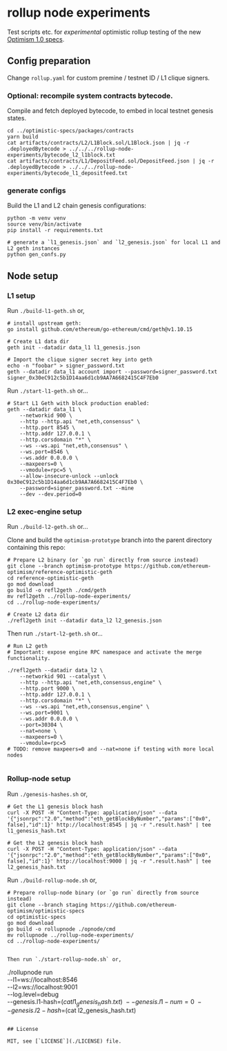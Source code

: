 # rollup node experiments

Test scripts etc. for *experimental* optimistic rollup testing of the new [Optimism 1.0 specs](https://github.com/ethereum-optimism/optimistic-specs).

## Config preparation

Change `rollup.yaml` for custom premine / testnet ID / L1 clique signers.

### Optional: recompile system contracts bytecode.

Compile and fetch deployed bytecode, to embed in local testnet genesis states.
```shell
cd ../optimistic-specs/packages/contracts
yarn build
cat artifacts/contracts/L2/L1Block.sol/L1Block.json | jq -r .deployedBytecode > ../../../rollup-node-experiments/bytecode_l2_l1block.txt
cat artifacts/contracts/L1/DepositFeed.sol/DepositFeed.json | jq -r .deployedBytecode > ../../../rollup-node-experiments/bytecode_l1_depositfeed.txt
```

### generate configs

Build the L1 and L2 chain genesis configurations:
```shell
python -m venv venv
source venv/bin/activate
pip install -r requirements.txt

# generate a `l1_genesis.json` and `l2_genesis.json` for local L1 and L2 geth instances
python gen_confs.py
```

## Node setup

### L1 setup

Run `./build-l1-geth.sh` or,

```shell
# install upstream geth:
go install github.com/ethereum/go-ethereum/cmd/geth@v1.10.15

# Create L1 data dir
geth init --datadir data_l1 l1_genesis.json

# Import the clique signer secret key into geth
echo -n "foobar" > signer_password.txt
geth --datadir data_l1 account import --password=signer_password.txt signer_0x30eC912c5b1D14aa6d1cb9AA7A6682415C4F7Eb0
```

Run `./start-l1-geth.sh` or...

```
# Start L1 Geth with block production enabled:
geth --datadir data_l1 \
    --networkid 900 \
    --http --http.api "net,eth,consensus" \
    --http.port 8545 \
    --http.addr 127.0.0.1 \
    --http.corsdomain "*" \
    --ws --ws.api "net,eth,consensus" \
    --ws.port=8546 \
    --ws.addr 0.0.0.0 \
    --maxpeers=0 \
    --vmodule=rpc=5 \
    --allow-insecure-unlock --unlock 0x30eC912c5b1D14aa6d1cb9AA7A6682415C4F7Eb0 \
    --password=signer_password.txt --mine
    --dev --dev.period=0
```

### L2 exec-engine setup

Run `./build-l2-geth.sh` or...

Clone and build the `optimism-prototype` branch into the parent directory containing this repo:

```shell
# Prepare L2 binary (or `go run` directly from source instead)
git clone --branch optimism-prototype https://github.com/ethereum-optimism/reference-optimistic-geth
cd reference-optimistic-geth
go mod download
go build -o refl2geth ./cmd/geth
mv refl2geth ../rollup-node-experiments/
cd ../rollup-node-experiments/

# Create L2 data dir
./refl2geth init --datadir data_l2 l2_genesis.json
```

Then run `./start-l2-geth.sh` or...

```
# Run L2 geth
# Important: expose engine RPC namespace and activate the merge functionality.

./refl2geth --datadir data_l2 \
    --networkid 901 --catalyst \
    --http --http.api "net,eth,consensus,engine" \
    --http.port 9000 \
    --http.addr 127.0.0.1 \
    --http.corsdomain "*" \
    --ws --ws.api "net,eth,consensus,engine" \
    --ws.port=9001 \
    --ws.addr 0.0.0.0 \
    --port=30304 \
    --nat=none \
    --maxpeers=0 \
    --vmodule=rpc=5
# TODO: remove maxpeers=0 and --nat=none if testing with more local nodes


```

### Rollup-node setup

Run `./genesis-hashes.sh` or,

```
# Get the L1 genesis block hash
curl -X POST -H "Content-Type: application/json" --data '{"jsonrpc":"2.0","method":"eth_getBlockByNumber","params":["0x0", false],"id":1}' http://localhost:8545 | jq -r ".result.hash" | tee l1_genesis_hash.txt

# Get the L2 genesis block hash
curl -X POST -H "Content-Type: application/json" --data '{"jsonrpc":"2.0","method":"eth_getBlockByNumber","params":["0x0", false],"id":1}' http://localhost:9000 | jq -r ".result.hash" | tee l2_genesis_hash.txt
```

Run `./build-rollup-node.sh` or,

```shell
# Prepare rollup-node binary (or `go run` directly from source instead)
git clone --branch staging https://github.com/ethereum-optimism/optimistic-specs
cd optimistic-specs
go mod download
go build -o rollupnode ./opnode/cmd
mv rollupnode ../rollup-node-experiments/
cd ../rollup-node-experiments/


Then run `./start-rollup-node.sh` or,

```
./rollupnode run \
 --l1=ws://localhost:8546 \
 --l2=ws://localhost:9001 \
 --log.level=debug \
 --genesis.l1-hash=$(cat l1_genesis_hash.txt) \
 --genesis.l1-num=0 \
 --genesis.l2-hash=$(cat l2_genesis_hash.txt)
```

## License

MIT, see [`LICENSE`](./LICENSE) file.

